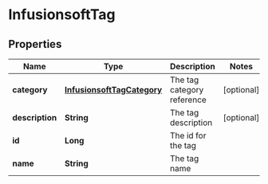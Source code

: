 
# InfusionsoftTag

## Properties
Name | Type | Description | Notes
------------ | ------------- | ------------- | -------------
**category** | [**InfusionsoftTagCategory**](InfusionsoftTagCategory.md) | The tag category reference |  [optional]
**description** | **String** | The tag description |  [optional]
**id** | **Long** | The id for the tag | 
**name** | **String** | The tag name | 



